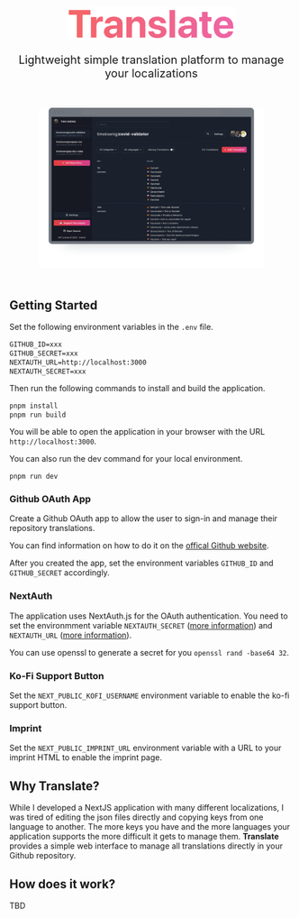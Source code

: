 <div align="center" style="margin-bottom: 20px">
  <img src="./assets/translate-logo.png" width="300px" alt="Logo Translate" />
</div>

<div align="center" style="font-size: 20px; margin-bottom: 49px">
  Lightweight simple translation platform to manage your localizations
</div>

<div align="center" style="font-size: 20px; margin-bottom: 49px">
  <img src="./public/browser-mockup-dark.png" width="400px" alt="Translate Preview" />
</div>

## Getting Started

Set the following environment variables in the `.env` file.

```
GITHUB_ID=xxx
GITHUB_SECRET=xxx
NEXTAUTH_URL=http://localhost:3000
NEXTAUTH_SECRET=xxx
```

Then run the following commands to install and build the application.

```
pnpm install
pnpm run build
```

You will be able to open the application in your browser with the URL `http://localhost:3000`.

You can also run the dev command for your local environment.

```
pnpm run dev
```

### Github OAuth App

Create a Github OAuth app to allow the user to sign-in and manage their repository translations.

You can find information on how to do it on the [offical Github website](https://docs.github.com/en/apps/oauth-apps/building-oauth-apps/creating-an-oauth-app).

After you created the app, set the environment variables `GITHUB_ID` and `GITHUB_SECRET` accordingly.

### NextAuth

The application uses NextAuth.js for the OAuth authentication. You need to set the environmment variable `NEXTAUTH_SECRET` ([more information](https://next-auth.js.org/configuration/options#secret)) and `NEXTAUTH_URL` ([more information](https://next-auth.js.org/configuration/options#nextauth_url)).

You can use openssl to generate a secret for you `openssl rand -base64 32`.

### Ko-Fi Support Button

Set the `NEXT_PUBLIC_KOFI_USERNAME` environment variable to enable the ko-fi support button.

### Imprint

Set the `NEXT_PUBLIC_IMPRINT_URL` environment variable with a URL to your imprint HTML to enable the imprint page.

## Why Translate?

While I developed a NextJS application with many different localizations, I was tired of editing the json files directly and copying keys from one language to another. The more keys you have and the more languages your application supports the more difficult it gets to manage them. **Translate** provides a simple web interface to manage all translations directly in your Github repository.

## How does it work?

TBD
